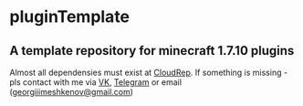 # pluginTemplate
## A template repository for minecraft 1.7.10 plugins 
Almost all dependensies must exist at [CloudRep](https://cloudre.veritaris.me/repos). 
If something is missing - pls contact with me via 
[VK](https://vk.me/veritaris), 
[Telegram](tg://resolve?domain=Veritaris) or 
email (georgiiimeshkenov@gmail.com)
